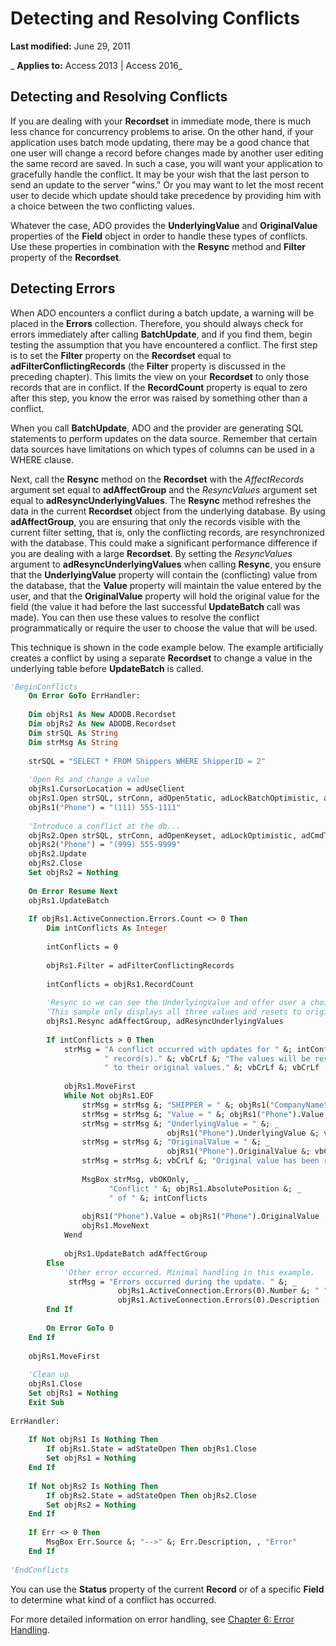 
# Detecting and Resolving Conflicts

 **Last modified:** June 29, 2011

 _ **Applies to:** Access 2013 | Access 2016_

## Detecting and Resolving Conflicts

If you are dealing with your  **Recordset** in immediate mode, there is much less chance for concurrency problems to arise. On the other hand, if your application uses batch mode updating, there may be a good chance that one user will change a record before changes made by another user editing the same record are saved. In such a case, you will want your application to gracefully handle the conflict. It may be your wish that the last person to send an update to the server "wins." Or you may want to let the most recent user to decide which update should take precedence by providing him with a choice between the two conflicting values.

Whatever the case, ADO provides the  **UnderlyingValue** and **OriginalValue** properties of the **Field** object in order to handle these types of conflicts. Use these properties in combination with the **Resync** method and **Filter** property of the **Recordset**.


## Detecting Errors

When ADO encounters a conflict during a batch update, a warning will be placed in the  **Errors** collection. Therefore, you should always check for errors immediately after calling **BatchUpdate**, and if you find them, begin testing the assumption that you have encountered a conflict. The first step is to set the **Filter** property on the **Recordset** equal to **adFilterConflictingRecords** (the **Filter** property is discussed in the preceding chapter). This limits the view on your **Recordset** to only those records that are in conflict. If the **RecordCount** property is equal to zero after this step, you know the error was raised by something other than a conflict.

When you call  **BatchUpdate**, ADO and the provider are generating SQL statements to perform updates on the data source. Remember that certain data sources have limitations on which types of columns can be used in a WHERE clause.

Next, call the  **Resync** method on the **Recordset** with the _AffectRecords_ argument set equal to **adAffectGroup** and the _ResyncValues_ argument set equal to **adResyncUnderlyingValues**. The **Resync** method refreshes the data in the current **Recordset** object from the underlying database. By using **adAffectGroup**, you are ensuring that only the records visible with the current filter setting, that is, only the conflicting records, are resynchronized with the database. This could make a significant performance difference if you are dealing with a large **Recordset**. By setting the _ResyncValues_ argument to **adResyncUnderlyingValues** when calling **Resync**, you ensure that the **UnderlyingValue** property will contain the (conflicting) value from the database, that the **Value** property will maintain the value entered by the user, and that the **OriginalValue** property will hold the original value for the field (the value it had before the last successful **UpdateBatch** call was made). You can then use these values to resolve the conflict programmatically or require the user to choose the value that will be used.

This technique is shown in the code example below. The example artificially creates a conflict by using a separate  **Recordset** to change a value in the underlying table before **UpdateBatch** is called.




```vb
'BeginConflicts 
    On Error GoTo ErrHandler: 
     
    Dim objRs1 As New ADODB.Recordset 
    Dim objRs2 As New ADODB.Recordset 
    Dim strSQL As String 
    Dim strMsg As String 
     
    strSQL = "SELECT * FROM Shippers WHERE ShipperID = 2" 
                  
    'Open Rs and change a value 
    objRs1.CursorLocation = adUseClient 
    objRs1.Open strSQL, strConn, adOpenStatic, adLockBatchOptimistic, adCmdText 
    objRs1("Phone") = "(111) 555-1111" 
     
    'Introduce a conflict at the db... 
    objRs2.Open strSQL, strConn, adOpenKeyset, adLockOptimistic, adCmdText 
    objRs2("Phone") = "(999) 555-9999" 
    objRs2.Update 
    objRs2.Close 
    Set objRs2 = Nothing 
     
    On Error Resume Next 
    objRs1.UpdateBatch 
     
    If objRs1.ActiveConnection.Errors.Count <> 0 Then 
        Dim intConflicts As Integer 
         
        intConflicts = 0 
         
        objRs1.Filter = adFilterConflictingRecords 
         
        intConflicts = objRs1.RecordCount 
         
        'Resync so we can see the UnderlyingValue and offer user a choice. 
        'This sample only displays all three values and resets to original. 
        objRs1.Resync adAffectGroup, adResyncUnderlyingValues 
         
        If intConflicts > 0 Then 
            strMsg = "A conflict occurred with updates for " &; intConflicts &; _ 
                     " record(s)." &; vbCrLf &; "The values will be restored" &; _ 
                     " to their original values." &; vbCrLf &; vbCrLf 
                      
            objRs1.MoveFirst 
            While Not objRs1.EOF 
                strMsg = strMsg &; "SHIPPER = " &; objRs1("CompanyName") &; vbCrLf 
                strMsg = strMsg &; "Value = " &; objRs1("Phone").Value &; vbCrLf 
                strMsg = strMsg &; "UnderlyingValue = " &; _ 
                                   objRs1("Phone").UnderlyingValue &; vbCrLf 
                strMsg = strMsg &; "OriginalValue = " &; _ 
                                   objRs1("Phone").OriginalValue &; vbCrLf 
                strMsg = strMsg &; vbCrLf &; "Original value has been restored." 
                   
                MsgBox strMsg, vbOKOnly, _ 
                      "Conflict " &; objRs1.AbsolutePosition &; _ 
                      " of " &; intConflicts 
                   
                objRs1("Phone").Value = objRs1("Phone").OriginalValue 
                objRs1.MoveNext 
            Wend 
             
            objRs1.UpdateBatch adAffectGroup 
        Else 
            'Other error occurred. Minimal handling in this example. 
             strMsg = "Errors occurred during the update. " &; _ 
                        objRs1.ActiveConnection.Errors(0).Number &; " " &; _ 
                        objRs1.ActiveConnection.Errors(0).Description 
        End If 
         
        On Error GoTo 0 
    End If 
     
    objRs1.MoveFirst 
     
    'Clean up 
    objRs1.Close 
    Set objRs1 = Nothing 
    Exit Sub 
     
ErrHandler: 
    
    If Not objRs1 Is Nothing Then 
        If objRs1.State = adStateOpen Then objRs1.Close 
        Set objRs1 = Nothing 
    End If 
     
    If Not objRs2 Is Nothing Then 
        If objRs2.State = adStateOpen Then objRs2.Close 
        Set objRs2 = Nothing 
    End If 
     
    If Err <> 0 Then 
        MsgBox Err.Source &; "-->" &; Err.Description, , "Error" 
    End If 
     
'EndConflicts 

```

You can use the  **Status** property of the current **Record** or of a specific **Field** to determine what kind of a conflict has occurred.

For more detailed information on error handling, see [Chapter 6: Error Handling](6ae7343b-b9e0-c4c3-f65c-110f903e573e.md).

